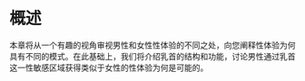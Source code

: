 # 概述

本章将从一个有趣的视角审视男性和女性性体验的不同之处，向您阐释性体验为何具有不同的模式。在此基础上，我们将介绍乳首的结构和功能，讨论男性通过乳首这一性敏感区域获得类似于女性的性体验为何是可能的。
